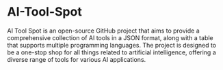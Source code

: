 # AI-Tool-Spot
AI Tool Spot is an open-source GitHub project that aims to provide a comprehensive collection of AI tools in a JSON format, along with a table that supports multiple programming languages. The project is designed to be a one-stop shop for all things related to artificial intelligence, offering a diverse range of tools for various AI applications.
